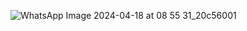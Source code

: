![WhatsApp Image 2024-04-18 at 08 55 31_20c56001](https://github.com/Adityaraj05/LeetCode/assets/118068294/0a5f5e98-4035-469d-9d3d-fbc2b09055cf)
